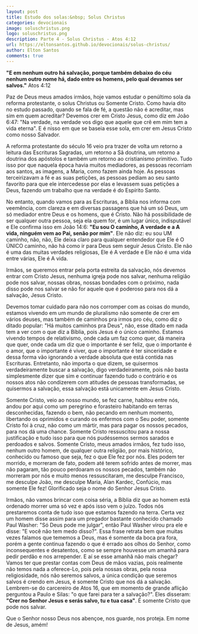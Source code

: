 ```yaml
---
layout: post
title: Estudo dos solas:&nbsp; Solus Christus
categories: devocionais
image: soluschristus.png
logo: soluschristus.png
description: Parte 4 - Solus Christus - Atos 4:12
url: https://eltonsantos.github.io/devocionais/solus-christus/
author: Elton Santos
comments: true
---
```


__"E em nenhum outro há salvação, porque também debaixo do céu nenhum outro nome há, dado entre os homens, pelo qual devamos ser salvos."__
  Atos 4:12

<p class="intro"><span class="dropcap">P</span>az de Deus meus amados irmãos, hoje vamos estudar o penúltimo sola da reforma protestante, o solus Christus ou Somente Cristo. Como havia dito no estudo passado, quando se fala de fé, a questão não é acreditar, mas sim em quem acreditar? Devemos crer em Cristo Jesus, como diz em João 6:47: "Na verdade, na verdade vos digo que aquele que crê em mim tem a vida eterna". E é nisso em que se baseia esse sola, em crer em Jesus Cristo como nosso Salvador.</p>

A reforma protestante do século 16 veio pra trazer de volta um retorno a leitura das Escrituras Sagradas, um retorno a Sã doutrina, um retorno a doutrina dos apóstolos e também um retorno ao cristianismo primitivo. Tudo isso por que naquela época havia muitos mediadores, as pessoas recorriam aos santos, as imagens, a Maria, como fazem ainda hoje. As pessoas terceirizavam a fé e as suas petições, as pessoas pediam ao seu santo favorito para que ele intercedesse por elas e levassem suas petições a Deus, fazendo um trabalho que na verdade é do Espírito Santo.

No entanto, quando vamos para as Escrituras, a Bíblia nos informa com veemência, com clareza e em diversas passagens que há um só Deus, um só mediador entre Deus e os homens, que é Cristo. Não há possibilidade de ser qualquer outra pessoa, seja ela quem for, é um lugar único, indisputável e Ele confirma isso em João 14:6: __"Eu sou O caminho, A verdade e a A vida, ninguém vem ao Pai, senão por mim"__. Ele não diz: eu sou UM caminho, não, não, Ele deixa claro para qualquer entendedor que Ele é O ÚNICO caminho, não há como ir para Deus sem seguir Jesus Cristo. Ele não é uma das muitas verdades religiosas, Ele é A verdade e Ele não é uma vida entre várias, Ele é A vida.

Irmãos, se queremos entrar pela porta estreita da salvação, nós devemos entrar com Cristo Jesus, nenhuma igreja pode nos salvar, nenhuma religião pode nos salvar, nossas obras, nossas bondades com o próximo, nada disso pode nos salvar se não for aquele que é poderoso para nos dá a salvação, Jesus Cristo.

Devemos tomar cuidado para não nos corromper com as coisas do mundo, estamos vivendo em um mundo de pluralismo não somente de crer em vários deuses, mas também de caminhos pra irmos pro céu, como diz o ditado popular: "Há muitos caminhos pra Deus", não, esse ditado em nada tem a ver com o que diz a Bíblia, pois Jesus é o único caminho. Estamos vivendo tempos de relativismo, onde cada um faz como quer, dá maneira que quer, onde cada um diz que o importante é ser feliz, que o importante é o amor, que o importante é viver, que o importante é ter sinceridade e dessa forma vão ignorando a verdade absoluta que está contida nas Escrituras. Entretanto, não importa o que dizem, se quisermos verdadeiramente buscar a salvação, digo verdadeiramente, pois não basta simplesmente dizer que sim e continuar fazendo tudo o contrário e os nossos atos não condizerem com atitudes de pessoas transformadas, se quisermos a salvação, essa salvação está unicamente em Jesus Cristo.

Somente Cristo, veio ao nosso mundo, se fez carne, habitou entre nós, andou por aqui como um peregrino e forasteiro habitando em terras desconhecidas, fazendo o bem, não pecando em nenhum momento, libertando os oprimidos e curando os enfermos com o Seu poder, somente Cristo foi à cruz, não como um mártir, mas para pagar os nossos pecados, para nos dá uma chance. Somente Cristo ressuscitou para a nossa justificação e tudo isso para que nós pudéssemos sermos sarados e perdoados e salvos. Somente Cristo, meus amados irmãos, fez tudo isso, nenhum outro homem, de qualquer outra religião, por mais histórico, conhecido ou famoso que seja, fez o que Ele fez por nós. Eles podem ter morrido, e morreram de fato, podem até terem sofrido antes de morrer, mas não pagaram, tão pouco perdoaram os nossos pecados, também não morreram por nós e muito menos ressuscitaram, me desculpe Francisco, me desculpe João, me desculpe Maria, Alan Kardec, Confúcio, mas somente Ele fez! Glorificado seja o nome do Senhor Jesus Cristo.

Irmãos, não vamos brincar com coisa séria, a Bíblia diz que ao homem está ordenado morrer uma só vez e após isso vem o juízo. Todos nós prestaremos conta de tudo isso que estamos fazendo na terra. Certa vez um homem disse assim para um pregador bastante conhecido chamado Paul Washer: "Só Deus pode me julgar", então Paul Washer virou pra ele e disse: "E você não tem medo disso?". Essa frase retrata bem que muitas vezes falamos que tememos a Deus, mas é somente da boca pra fora, porém a gente continua fazendo o que é errado aos olhos do Senhor, como inconsequentes e desatentos, como se sempre houvesse um amanhã para pedir perdão e nos arrepender. E aí se esse amanhã não mais chegar? Vamos ter que prestar contas com Deus de mãos vazias, pois realmente não temos nada a oferece-Lo, pois pela nossas obras, pela nossa religiosidade, nós não seremos salvos, a única condição que seremos salvos é crendo em Jesus, é somente Cristo que nos dá a salvação. Lembrem-se do carcereiro de Atos 16, que em momento de grande aflição perguntou a Paulo e Silas: "o que farei para ter a salvação?". Eles disseram: __"Crer no Senhor Jesus e serás salvo, tu e tua casa"__. É somente Cristo que pode nos salvar.

Que o Senhor nosso Deus nos abençoe, nos guarde, nos proteja. Em nome de Jesus, amém!